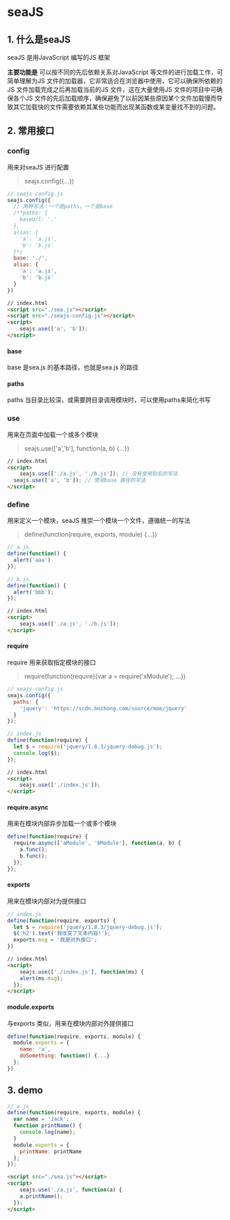 # seaJS

## 1. 什么是seaJS

seaJS 是用JavaScript 编写的JS 框架

**主要功能是** 可以按不同的先后依赖关系对JavaScript 等文件的进行加载工作，可简单理解为JS 文件的加载器，它非常适合在浏览器中使用，它可以确保所依赖的JS 文件加载完成之后再加载当前的JS 文件，这在大量使用JS 文件的项目中可确保各个JS 文件的先后加载顺序，确保避免了以前因某些原因某个文件加载慢而导致其它加载快的文件需要依赖其某些功能而出现某函数或某变量找不到的问题。

## 2. 常用接口

### config

用来对seaJS 进行配置

> seajs.config({...})

``` js
// seajs-config.js
seajs.config({
  // 两种写法：一个是paths，一个是base
  /**paths: {
    baseUrl: '.'
  },
  alias: {
    'a': 'a.js',
    'b': 'b.js'
  }*/
  base: './',
  alias: {
    'a': 'a.js',
    'b': 'b.js'
  }
})
```

``` html
// index.html
<script src="./sea.js"></script>
<script src="./seajs-config.js"></script>
<script>
	seajs.use(['a', 'b']);
</script>
```

#### base

base 是sea.js 的基本路径，也就是sea.js 的路径

#### paths

paths 当目录比较深，或需要跨目录调用模块时，可以使用paths来简化书写

### use

用来在页面中加载一个或多个模块

> seajs.use(['a','b'], function(a, b) {...})

``` html
// index.html
<script>
	seajs.use(['./a.js', './b.js']); // 没有使用别名的写法
  seajs.use(['a', 'b']); // 使用base 路径的写法
</script>
```

### define

用来定义一个模块，seaJS 推崇一个模块一个文件，遵循统一的写法

> define(function(require, exports, module) {...})

``` js
// a.js
define(function() {
  alert('aaa')
});
```

``` js
// b.js
define(function() {
  alert('bbb');
});
```

``` html
// index.html
<script>
	seajs.use(['./a.js', './b.js']);
</script>
```

#### require

require 用来获取指定模块的接口

> require(function(require){var a = require('xModule'); ...})

``` js
// seajs-config.js
seajs.config({
  paths: {
    'jquery': 'https://scdn.bozhong.com/source/moe/jquery'
  }
});
```

``` js
// index.js
define(function(require) {
  let $ = require('jquery/1.8.3/jquery-debug.js');
  console.log($);
});
```

``` html
// index.html
<script>
	seajs.use(['./index.js']);
</script>
```

#### require.async

用来在模块内部异步加载一个或多个模块

``` js
define(function(require) {
  require.async(['aModule', 'bModule'], function(a, b) {
    a.func();
    b.func();
  });
});
```

#### exports

用来在模块内部对为提供接口

``` js
// index.js
define(function(require, exports) {
  let $ = require('jquery/1.8.3/jquery-debug.js');
  $('h2').text('我改变了文本内容!');
  exports.msg = '我是对外接口';
})
```

``` html
// index.html
<script>
	seajs.use(['./index.js'], function(ms) {
    alert(ms.msg);
  });
</script>
```

#### module.exports

与exports 类似，用来在模块内部对外提供接口

``` js
define(function(require, exports, module) {
  module.exports = {
    name: 'a',
    doSomething: function() {...}
  };
})
```

## 3. demo

``` js
// a.js
define(function(require, exports, module) {
  var name = 'Jack';
  function printName() {
    console.log(name);
  }
  module.exports = {
    printName: printName
  };
});
```

``` html
<script src="./sea.js"></script>
<script>
	seajs.use('./a.js', function(a) {
    a.printName();         
  });
</script>
```

